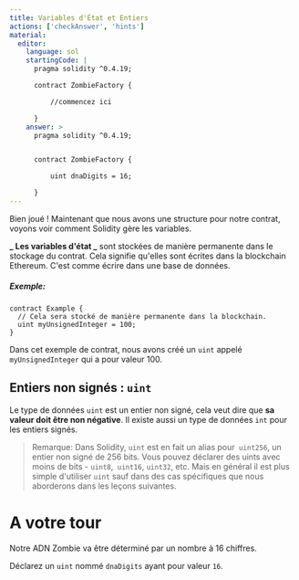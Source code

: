 ```yaml
---
title: Variables d'État et Entiers
actions: ['checkAnswer', 'hints']
material:
  editor:
    language: sol
    startingCode: |
      pragma solidity ^0.4.19;

      contract ZombieFactory {

          //commencez ici

      }
    answer: >
      pragma solidity ^0.4.19;


      contract ZombieFactory {

          uint dnaDigits = 16;

      }
---
```


Bien joué ! Maintenant que nous avons une structure pour notre contrat, voyons voir comment Solidity gère les variables.

**_ Les variables d'état _** sont stockées de manière permanente dans le stockage du contrat. Cela signifie qu'elles sont écrites dans la blockchain Ethereum. C'est comme écrire dans une base de données.

##### Exemple:
```
contract Example {
  // Cela sera stocké de manière permanente dans la blockchain.
  uint myUnsignedInteger = 100;
}
```

Dans cet exemple de contrat, nous avons créé un `uint` appelé `myUnsignedInteger` qui a pour valeur 100.

## Entiers non signés : `uint`

Le type de données `uint` est un entier non signé, cela veut dire que **sa valeur doit être non négative**. Il existe aussi un type de données `int` pour les entiers signés.

> Remarque: Dans Solidity, `uint` est en fait un alias pour` uint256`, un entier non signé de 256 bits. Vous pouvez déclarer des uints avec moins de bits - `uint8`,` uint16`, `uint32`, etc. Mais en général il est plus simple d'utiliser `uint` sauf dans des cas spécifiques que nous aborderons dans les leçons suivantes.


# A votre tour

Notre ADN Zombie va être déterminé par un nombre à 16 chiffres.

Déclarez un `uint` nommé `dnaDigits` ayant pour valeur `16`.

